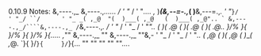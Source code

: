 0.10.9 Notes:
  &,----.,_       &,----.,_......
  /      ' "_     /      ' "_....
 ,_ )___(&,--=-.,_(  )__&,---=.,_.
 ' "_```}/      ' "_/ ``/      ' "_
_( ,_@  "(  )___( ,_@   (  )___( ,_@"..
` &,----.,_/````&,----.,_ /```&,----.,_.
  /      ' "_   /      ' "_   /      ' "_"..
  (  )___( ._@  (  )___( ._@  (  )___( ._@..
   }/%   }{      }/%   }{      }/%   }{.....
,_""  &,----.,_ "" &,----.,_  ""&,-
 ' "_  /      ' "_  /      ' "_..
_( ,_@ (  )___( ,_@ (  )___( ,_@.
`}{     }/````}{     }/````}{...
 ""     ""    ""     ""    ""....
